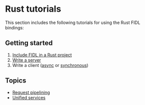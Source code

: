 # Rust tutorials

This section includes the following tutorials for using the Rust
FIDL bindings:

## Getting started

1. [Include FIDL in a Rust project][using-fidl]
2. [Write a server][server]
3. Write a client ([async][async] or [synchronous][sync])

## Topics

* [Request pipelining][pipelining]
* [Unified services][services]

<!-- xrefs -->
[using-fidl]: basics/using-fidl.md
[server]: basics/server.md
[async]: basics/client.md
[sync]: basics/sync-client.md
[pipelining]: topics/request-pipelining.md
[services]: topics/services.md
